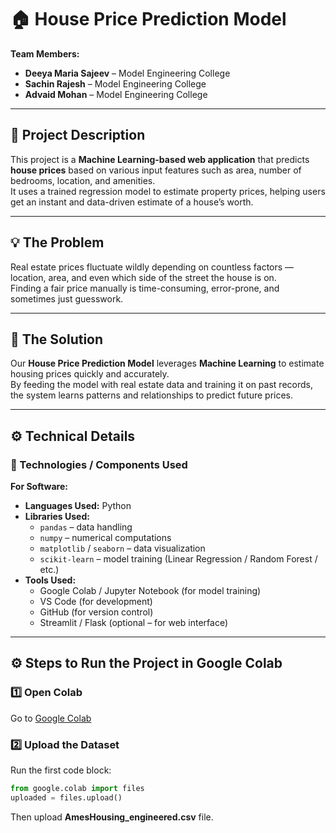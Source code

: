 # 🏠 House Price Prediction Model  

**Team Members:** 
- **Deeya Maria Sajeev** – Model Engineering College
- **Sachin Rajesh** – Model Engineering College
- **Advaid Mohan** – Model Engineering College 

---

## 📜 Project Description  
This project is a **Machine Learning-based web application** that predicts **house prices** based on various input features such as area, number of bedrooms, location, and amenities.  
It uses a trained regression model to estimate property prices, helping users get an instant and data-driven estimate of a house’s worth.  

---

## 💡 The Problem 
Real estate prices fluctuate wildly depending on countless factors — location, area, and even which side of the street the house is on.  
Finding a fair price manually is time-consuming, error-prone, and sometimes just guesswork.  

---

## 🚀 The Solution  
Our **House Price Prediction Model** leverages **Machine Learning** to estimate housing prices quickly and accurately.  
By feeding the model with real estate data and training it on past records, the system learns patterns and relationships to predict future prices.  

---

## ⚙️ Technical Details  

### 🧠 Technologies / Components Used  

**For Software:**  
- **Languages Used:** Python  
- **Libraries Used:**  
  - `pandas` – data handling  
  - `numpy` – numerical computations  
  - `matplotlib` / `seaborn` – data visualization  
  - `scikit-learn` – model training (Linear Regression / Random Forest / etc.)  
- **Tools Used:**  
  - Google Colab / Jupyter Notebook (for model training)  
  - VS Code (for development)  
  - GitHub (for version control)  
  - Streamlit / Flask (optional – for web interface)  

---

## ⚙️ Steps to Run the Project in Google Colab

### 1️⃣ Open Colab
Go to [Google Colab](https://colab.research.google.com/drive/1X-RHPhqJUe7-p1JpfcsnSceA8dnoGYUJ?usp=sharing)

### 2️⃣ Upload the Dataset
Run the first code block:
```python
from google.colab import files
uploaded = files.upload()
```
Then upload **AmesHousing_engineered.csv** file.
